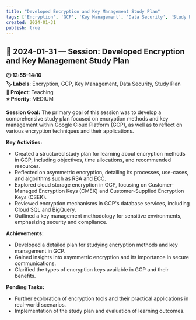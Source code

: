 ```yaml
---
title: "Developed Encryption and Key Management Study Plan"
tags: ['Encryption', 'GCP', 'Key Management', 'Data Security', 'Study Plan']
created: 2024-01-31
publish: true
---
```


## 📅 2024-01-31 — Session: Developed Encryption and Key Management Study Plan

**🕒 12:55–14:10**  
**🏷️ Labels**: Encryption, GCP, Key Management, Data Security, Study Plan  
**📂 Project**: Teaching  
**⭐ Priority**: MEDIUM  


**Session Goal:**
The primary goal of this session was to develop a comprehensive study plan focused on encryption methods and key management within Google Cloud Platform (GCP), as well as to reflect on various encryption techniques and their applications.

**Key Activities:**
- Created a structured study plan for learning about encryption methods in GCP, including objectives, time allocations, and recommended resources.
- Reflected on asymmetric encryption, detailing its processes, use-cases, and algorithms such as RSA and ECC.
- Explored cloud storage encryption in GCP, focusing on Customer-Managed Encryption Keys (CMEK) and Customer-Supplied Encryption Keys (CSEK).
- Reviewed encryption mechanisms in GCP's database services, including Cloud SQL and BigQuery.
- Outlined a key management methodology for sensitive environments, emphasizing security and compliance.

**Achievements:**
- Developed a detailed plan for studying encryption methods and key management in GCP.
- Gained insights into asymmetric encryption and its importance in secure communications.
- Clarified the types of encryption keys available in GCP and their benefits.

**Pending Tasks:**
- Further exploration of encryption tools and their practical applications in real-world scenarios.
- Implementation of the study plan and evaluation of learning outcomes.
